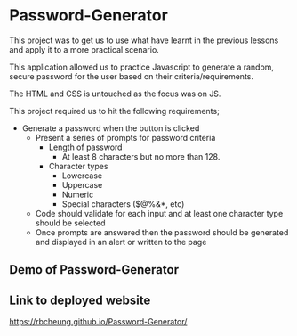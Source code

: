 # Password-Generator

This project was to get us to use what have learnt in the previous lessons and apply it to a more practical scenario.

This application allowed us to practice Javascript to generate a random, secure password for the user based on their criteria/requirements.

The HTML and CSS is untouched as the focus was on JS.

This project required us to hit the following requirements;

* Generate a password when the button is clicked
  * Present a series of prompts for password criteria
    * Length of password
      * At least 8 characters but no more than 128.
    * Character types
      * Lowercase
      * Uppercase
      * Numeric
      * Special characters ($@%&*, etc)
  * Code should validate for each input and at least one character type should be selected
  * Once prompts are answered then the password should be generated and displayed in an alert or written to the page

## Demo of Password-Generator



## Link to deployed website

https://rbcheung.github.io/Password-Generator/





